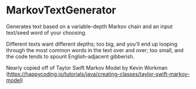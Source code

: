 # MarkovTextGenerator
Generates text based on a variable-depth Markov chain and an input text/seed word of your choosing. 

Different texts want different depths; too big, and you'll end up looping through the most common words in the text over and over; too small, and the code tends to spount English-adjacent gibberish. 

Nearly copied off of Taylor Swift Markov Model by Kevin Workman (https://happycoding.io/tutorials/java/creating-classes/taylor-swift-markov-model)
